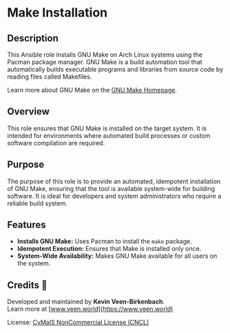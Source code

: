 # Make Installation

## Description

This Ansible role installs GNU Make on Arch Linux systems using the Pacman package manager. GNU Make is a build automation tool that automatically builds executable programs and libraries from source code by reading files called Makefiles.

Learn more about GNU Make on the [GNU Make Homepage](https://www.gnu.org/software/make/).

## Overview

This role ensures that GNU Make is installed on the target system. It is intended for environments where automated build processes or custom software compilation are required.

## Purpose

The purpose of this role is to provide an automated, idempotent installation of GNU Make, ensuring that the tool is available system-wide for building software. It is ideal for developers and system administrators who require a reliable build system.

## Features

- **Installs GNU Make:** Uses Pacman to install the `make` package.
- **Idempotent Execution:** Ensures that Make is installed only once.
- **System-Wide Availability:** Makes GNU Make available for all users on the system.

## Credits 📝

Developed and maintained by **Kevin Veen-Birkenbach**.  
Learn more at [www.veen.world](https://www.veen.world)

License: [CyMaIS NonCommercial License (CNCL)](https://s.veen.world/cncl)
